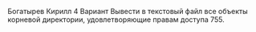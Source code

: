 Богатырев Кирилл
4 Вариант
Вывести в текстовый файл все объекты корневой директории, удовлетворяющие правам доступа 755.

